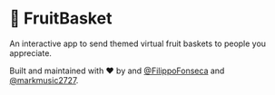 # 🍇 FruitBasket

An interactive app to send themed virtual fruit baskets to people you appreciate.

Built and maintained with ❤️ by and [@FilippoFonseca](https://twitter.com/FilippoFonseca) and [@markmusic2727](https://twitter.com/MarkMusic2727).
